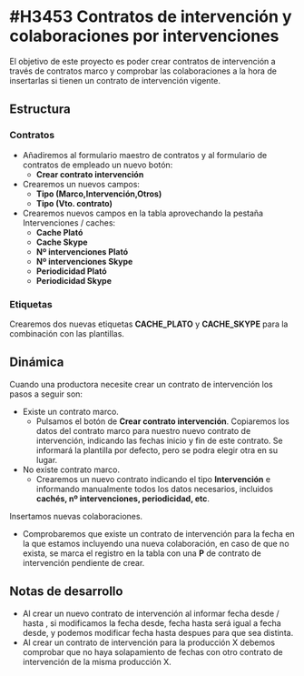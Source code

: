 # #H3453 Contratos de intervención y colaboraciones por intervenciones

El objetivo de este proyecto es poder crear contratos de intervención a través de contratos marco y comprobar las colaboraciones a la hora de insertarlas si tienen un contrato de intervención vigente.

## Estructura

### Contratos
* Añadiremos al formulario maestro de contratos y al formulario de contratos de empleado un nuevo botón:
    * **Crear contrato intervención**
* Crearemos un nuevos campos:
    * **Tipo (Marco,Intervención,Otros)**
    * **Tipo (Vto. contrato)**
* Crearemos nuevos campos en la tabla aprovechando la pestaña Intervenciones / caches:
    * **Cache Plató**
    * **Cache Skype**
    * **Nº intervenciones Plató**
    * **Nº intervenciones Skype**
    * **Periodicidad Plató**
    * **Periodicidad Skype**

### Etiquetas
Crearemos dos nuevas etiquetas **CACHE_PLATO** y **CACHE_SKYPE** para la combinación con las plantillas.

## Dinámica
Cuando una productora necesite crear un contrato de intervención los pasos a seguir son:
* Existe un contrato marco.
    * Pulsamos el botón de **Crear contrato intervención**. Copiaremos los datos del contrato marco para nuestro nuevo contrato de intervención, indicando las fechas inicio y fin de este contrato. Se informará la plantilla por defecto, pero se podra elegir otra en su lugar.
* No existe contrato marco.
    * Crearemos un nuevo contrato indicando el tipo **Intervención** e informando manualmente todos los datos necesarios, incluidos **cachés, nº intervenciones, periodicidad, etc**.
    
Insertamos nuevas colaboraciones.
* Comprobaremos que existe un contrato de intervención para la fecha en la que estamos incluyendo una nueva colaboración, en caso de que no exista, se marca el registro en la tabla con una **P** de contrato de intervención pendiente de crear.


## Notas de desarrollo
* Al crear un nuevo contrato de intervención al informar fecha desde / hasta , si modificamos la fecha desde, fecha hasta será igual a fecha desde, y podemos modificar fecha hasta despues para que sea distinta.
* Al crear un contrato de intervención para la producción X debemos comprobar que no haya solapamiento de fechas con otro contrato de intervención de la misma producción X.


